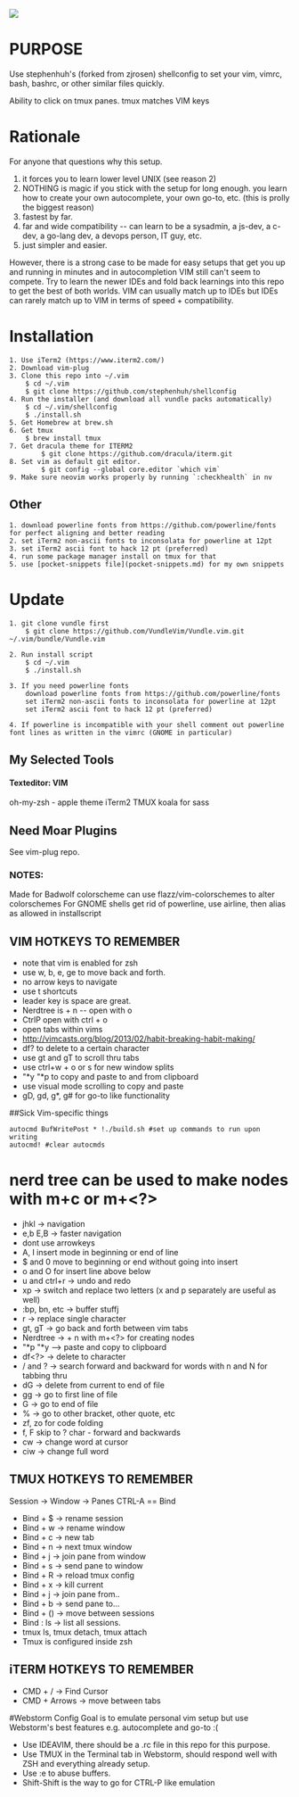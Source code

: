 [![](http://img.shields.io/badge/unicorn-approved-ff69b4.svg)](https://www.youtube.com/watch?v=9auOCbH5Ns4)
# PURPOSE 
Use stephenhuh's (forked from zjrosen)
shellconfig to set your vim, vimrc, bash, bashrc, or other similar files quickly.

Ability to click on tmux panes.
tmux matches VIM keys

# Rationale
For anyone that questions why this setup.
1. it forces you to learn lower level UNIX (see reason 2)
2. NOTHING is magic if you stick with the setup for long enough. you learn how to create your own autocomplete, your own go-to, etc. (this is prolly the biggest reason)
3. fastest by far.
4. far and wide compatibility -- can learn to be a sysadmin, a js-dev, a c-dev, a go-lang dev, a devops person, IT guy, etc.
5. just simpler and easier.

However, there is a strong case to be made for easy setups that get you up and running in minutes and in autocompletion VIM still can't seem to compete. Try to learn the newer IDEs and fold back learnings into this repo to get the best of both worlds. VIM can usually match up to IDEs but IDEs can rarely match up to VIM in terms of speed + compatibility.

# Installation

	1. Use iTerm2 (https://www.iterm2.com/)
	2. Download vim-plug
	3. Clone this repo into ~/.vim
		$ cd ~/.vim
		$ git clone https://github.com/stephenhuh/shellconfig 
	4. Run the installer (and download all vundle packs automatically)
		$ cd ~/.vim/shellconfig
		$ ./install.sh
	5. Get Homebrew at brew.sh
	6. Get tmux 
		$ brew install tmux
  	7. Get dracula theme for ITERM2
    		$ git clone https://github.com/dracula/iterm.git
  	8. Set vim as default git editor.
    		$ git config --global core.editor `which vim`
  	9. Make sure neovim works properly by running `:checkhealth` in nv
   

## Other
	1. download powerline fonts from https://github.com/powerline/fonts for perfect aligning and better reading
	2. set iTerm2 non-ascii fonts to inconsolata for powerline at 12pt
	3. set iTerm2 ascii font to hack 12 pt (preferred)
	4. run some package manager install on tmux for that
	5. use [pocket-snippets file](pocket-snippets.md) for my own snippets 

# Update
	1. git clone vundle first
		$ git clone https://github.com/VundleVim/Vundle.vim.git ~/.vim/bundle/Vundle.vim

	2. Run install script
		$ cd ~/.vim
		$ ./install.sh

	3. If you need powerline fonts
		download powerline fonts from https://github.com/powerline/fonts
		set iTerm2 non-ascii fonts to inconsolata for powerline at 12pt
		set iTerm2 ascii font to hack 12 pt (preferred)
	
	4. If powerline is incompatible with your shell comment out powerline font lines as written in the vimrc (GNOME in particular)

## My Selected Tools
#### Texteditor: VIM
oh-my-zsh - apple theme
iTerm2
TMUX
koala for sass

## Need Moar Plugins
See vim-plug repo.

### NOTES:
Made for Badwolf colorscheme
can use flazz/vim-colorschemes to alter colorschemes
For GNOME shells get rid of powerline, use airline, then alias as allowed in installscript

VIM HOTKEYS TO REMEMBER
---
* note that vim is enabled for zsh
* use w, b, e, ge to move back and forth.
* no arrow keys to navigate
* use t<char> shortcuts
* leader key is space are great.
* Nerdtree is <ldr> + n  -- open with o
* CtrlP open with ctrl + o
* open tabs within vims
* http://vimcasts.org/blog/2013/02/habit-breaking-habit-making/
* df? to delete to  a certain character
* use gt and gT to scroll thru tabs
* use ctrl+w + o or s for new window splits
* "*y "*p to copy and paste to and from clipboard
* use visual mode scrolling to copy and paste
* gD, gd, g*, g# for go-to like functionality

##Sick Vim-specific things

```
autocmd BufWritePost * !./build.sh #set up commands to run upon writing
autocmd! #clear autocmds
```

nerd tree can be used to make nodes with m+c or m+<?>
=======
* jhkl -> navigation
* e,b E,B -> faster navigation
* dont use arrowkeys
* A, I insert mode in beginning or end of line
* $ and 0 move to beginning or end without going into insert
* o and O for insert line above below 
* u and ctrl+r -> undo and redo
* xp -> switch and replace two letters (x and p separately are useful as well)
* :bp, bn, etc -> buffer stuffj
* r -> replace single character
* gt, gT -> go back and forth between vim tabs
* Nerdtree -> <ldr> + n with m+<?> for creating nodes
* "*p  "*y --> paste and copy to clipboard
* df<?> -> delete to character
* / and ? -> search forward and backward for words with n and N for tabbing thru
* dG -> delete from current to end of file
* gg -> go to first line of file
* G -> go to end of file
* % -> go to other bracket, other quote, etc
* zf, zo for code folding
* f<?>, F<?> skip to ? char - forward and backwards
* cw -> change word at cursor
* ciw -> change full word 

TMUX HOTKEYS TO REMEMBER
---
Session -> Window -> Panes
CTRL-A == Bind
* Bind + $ -> rename session
* Bind + w -> rename window
* Bind + c -> new tab
* Bind + n -> next tmux window
* Bind + j -> join pane from window
* Bind + s -> send pane to window
* Bind + R -> reload tmux config
* Bind + x -> kill current
* Bind + j -> join pane from..
* Bind + b -> send pane to...
* Bind + () -> move between sessions
* Bind : ls -> list all sessions.
* tmux ls, tmux detach, tmux attach
* Tmux is configured inside zsh

iTERM HOTKEYS TO REMEMBER
---
* CMD + / -> Find Cursor
* CMD + Arrows -> move between tabs

#Webstorm Config
Goal is to emulate personal vim setup but use Webstorm's best features e.g. autocomplete and go-to :(
- Use IDEAVIM, there should be a .rc file in this repo for this purpose.
- Use TMUX in the Terminal tab in Webstorm, should respond well with ZSH and everything already setup.
- Use :e to abuse buffers.
- Shift-Shift is the way to go for CTRL-P like emulation

